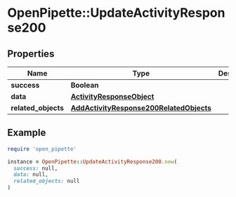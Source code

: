 # OpenPipette::UpdateActivityResponse200

## Properties

| Name | Type | Description | Notes |
| ---- | ---- | ----------- | ----- |
| **success** | **Boolean** |  | [optional] |
| **data** | [**ActivityResponseObject**](ActivityResponseObject.md) |  | [optional] |
| **related_objects** | [**AddActivityResponse200RelatedObjects**](AddActivityResponse200RelatedObjects.md) |  | [optional] |

## Example

```ruby
require 'open_pipette'

instance = OpenPipette::UpdateActivityResponse200.new(
  success: null,
  data: null,
  related_objects: null
)
```

